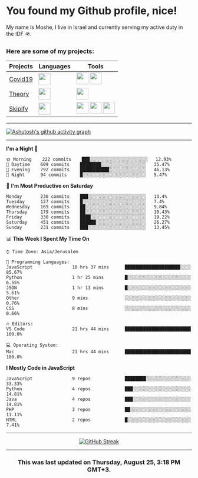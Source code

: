 <h1>You found my Github profile, nice!</h1>
<p>
    My name is Moshe, I live in Israel and currently serving my active duty in the IDF 🪖.
</p>

<h3>Here are some of my projects:</h3>

| Projects                                          | Languages                                                                                   | Tools                                                                                                                                                                                                                                                                       |
| ------------------------------------------------- | ------------------------------------------------------------------------------------------- | --------------------------------------------------------------------------------------------------------------------------------------------------------------------------------------------------------------------------------------------------------------------------- |
| [Covid19](https://github.com/jewishmoses/covid19) | <img height="32" width="32" src="https://unpkg.com/simple-icons@v6/icons/php.svg" />        | <img height="32" width="32" src="https://unpkg.com/simple-icons@v6/icons/laravel.svg" /> <img height="32" width="32" src="https://unpkg.com/simple-icons@v6/icons/livewire.svg" />                                                                                          |
| [Theory](https://github.com/jewishmoses/theory)   | <img height="32" width="32" src="https://unpkg.com/simple-icons@v6/icons/python.svg" />     | <img height="32" width="32" src="https://unpkg.com/simple-icons@v6/icons/django.svg" />                                                                                                                                                                                     |
| [Skipify](https://github.com/jewishmoses/skipify) | <img height="32" width="32" src="https://unpkg.com/simple-icons@v6/icons/javascript.svg" /> | <img height="32" width="32" src="https://unpkg.com/simple-icons@v6/icons/sqlite.svg" /> <img height="32" width="32" src="https://unpkg.com/simple-icons@v6/icons/sequelize.svg" /> <img height="32" width="32" src="https://unpkg.com/simple-icons@v6/icons/express.svg" /> |

<hr />

[![Ashutosh's github activity graph](https://activity-graph.herokuapp.com/graph?username=jewishmoses&theme=github&bg_color=fff&line=216e39&color=000&point=000)](https://github.com/jewishmoses/github-readme-activity-graph)

<hr />

<!--START_SECTION:waka-->
**I'm a Night 🦉** 

```text
🌞 Morning    222 commits    ███░░░░░░░░░░░░░░░░░░░░░░   12.93% 
🌆 Daytime    609 commits    ████████░░░░░░░░░░░░░░░░░   35.47% 
🌃 Evening    792 commits    ███████████░░░░░░░░░░░░░░   46.13% 
🌙 Night      94 commits     █░░░░░░░░░░░░░░░░░░░░░░░░   5.47%

```
📅 **I'm Most Productive on Saturday** 

```text
Monday       230 commits    ███░░░░░░░░░░░░░░░░░░░░░░   13.4% 
Tuesday      127 commits    █░░░░░░░░░░░░░░░░░░░░░░░░   7.4% 
Wednesday    169 commits    ██░░░░░░░░░░░░░░░░░░░░░░░   9.84% 
Thursday     179 commits    ██░░░░░░░░░░░░░░░░░░░░░░░   10.43% 
Friday       330 commits    ████░░░░░░░░░░░░░░░░░░░░░   19.22% 
Saturday     451 commits    ██████░░░░░░░░░░░░░░░░░░░   26.27% 
Sunday       231 commits    ███░░░░░░░░░░░░░░░░░░░░░░   13.45%

```


📊 **This Week I Spent My Time On** 

```text
⌚︎ Time Zone: Asia/Jerusalem

💬 Programming Languages: 
JavaScript               18 hrs 37 mins      █████████████████████░░░░   85.67% 
Python                   1 hr 25 mins        █░░░░░░░░░░░░░░░░░░░░░░░░   6.55% 
JSON                     1 hr 13 mins        █░░░░░░░░░░░░░░░░░░░░░░░░   5.61% 
Other                    9 mins              ░░░░░░░░░░░░░░░░░░░░░░░░░   0.76% 
CSS                      8 mins              ░░░░░░░░░░░░░░░░░░░░░░░░░   0.66%

🔥 Editors: 
VS Code                  21 hrs 44 mins      █████████████████████████   100.0%

💻 Operating System: 
Mac                      21 hrs 44 mins      █████████████████████████   100.0%

```

**I Mostly Code in JavaScript** 

```text
JavaScript               9 repos             ████████░░░░░░░░░░░░░░░░░   33.33% 
Python                   4 repos             ███░░░░░░░░░░░░░░░░░░░░░░   14.81% 
Java                     4 repos             ███░░░░░░░░░░░░░░░░░░░░░░   14.81% 
PHP                      3 repos             ██░░░░░░░░░░░░░░░░░░░░░░░   11.11% 
HTML                     2 repos             █░░░░░░░░░░░░░░░░░░░░░░░░   7.41%

```



<!--END_SECTION:waka-->

<hr />

<div align="center">

[![GitHub Streak](https://github-readme-streak-stats.herokuapp.com?user=jewishmoses&date_format=M%20j%5B%2C%20Y%5D)](https://git.io/streak-stats)

</div>

<hr/>

<div align="center">
    <h3>This was last updated on Thursday, August 25, 3:18 PM GMT+3.</h3>
</div>

